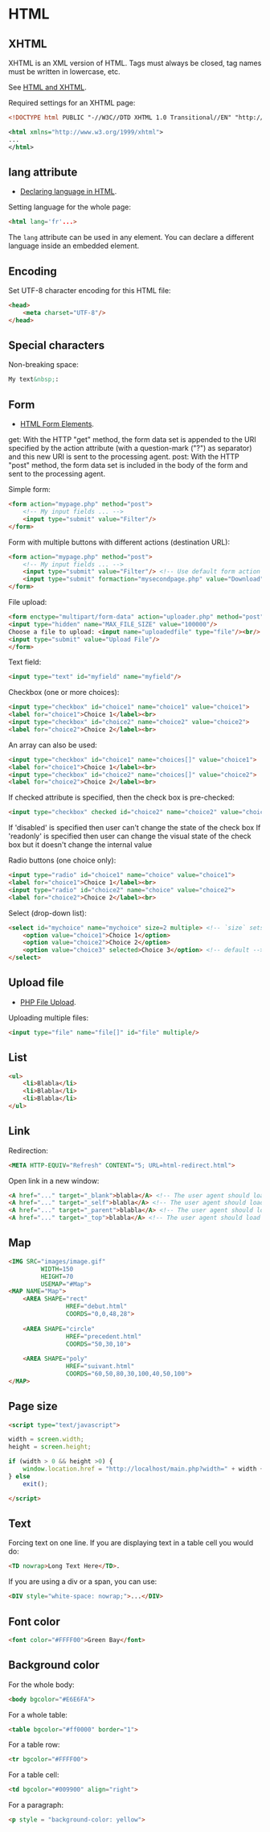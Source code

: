 HTML
====

## XHTML

XHTML is an XML version of HTML. Tags must always be closed, tag names must be written in lowercase, etc.

See [HTML and XHTML](https://www.w3schools.com/html/html_xhtml.asp).

Required settings for an XHTML page:
```xml
<!DOCTYPE html PUBLIC "-//W3C//DTD XHTML 1.0 Transitional//EN" "http://www.w3.org/TR/xhtml1/DTD/xhtml1-transitional.dtd">

<html xmlns="http://www.w3.org/1999/xhtml">
...
</html>
```

## lang attribute

 * [Declaring language in HTML](https://www.w3.org/International/questions/qa-html-language-declarations).

Setting language for the whole page:
```html
<html lang='fr'...>
```

The `lang` attribute can be used in any element. You can declare a different language inside an embedded element.

## Encoding

Set UTF-8 character encoding for this HTML file:
```html
<head>
	<meta charset="UTF-8"/>
</head>
```

## Special characters

Non-breaking space:
```html
My text&nbsp;:
```

## Form

 * [HTML Form Elements](https://www.w3schools.com/html/html_form_elements.asp).

get: With the HTTP "get" method, the form data set is appended to the URI specified by the action attribute (with a question-mark ("?") as separator) and this new URI is sent to the processing agent.
post: With the HTTP "post" method, the form data set is included in the body of the form and sent to the processing agent.

Simple form:
```html
<form action="mypage.php" method="post">
	<!-- My input fields ... -->
	<input type="submit" value="Filter"/>
</form>
```

Form with multiple buttons with different actions (destination URL):
```html
<form action="mypage.php" method="post">
	<!-- My input fields ... -->
	<input type="submit" value="Filter"/> <!-- Use default form action -->
	<input type="submit" formaction="mysecondpage.php" value="Download"/>
</form>
```

File upload:
```html
<form enctype="multipart/form-data" action="uploader.php" method="post">
<input type="hidden" name="MAX_FILE_SIZE" value="100000"/>
Choose a file to upload: <input name="uploadedfile" type="file"/><br/>
<input type="submit" value="Upload File"/>
</form>
```

Text field:
```html
<input type="text" id="myfield" name="myfield"/>
```

Checkbox (one or more choices):
```html
<input type="checkbox" id="choice1" name="choice1" value="choice1">
<label for="choice1">Choice 1</label><br>
<input type="checkbox" id="choice2" name="choice2" value="choice2">
<label for="choice2">Choice 2</label><br>
```
An array can also be used:
```html
<input type="checkbox" id="choice1" name="choices[]" value="choice1">
<label for="choice1">Choice 1</label><br>
<input type="checkbox" id="choice2" name="choices[]" value="choice2">
<label for="choice2">Choice 2</label><br>
```
If checked attribute is specified, then the check box is pre-checked:
```html
<input type="checkbox" checked id="choice2" name="choice2" value="choice2">
```
If 'disabled' is specified then user can't change the state of the check box
If 'readonly' is specified then user can change the visual state of the check box but it doesn't change the internal value

Radio buttons (one choice only):
```html
<input type="radio" id="choice1" name="choice" value="choice1">
<label for="choice1">Choice 1</label><br>
<input type="radio" id="choice2" name="choice" value="choice2">
<label for="choice2">Choice 2</label><br>
```

Select (drop-down list):
```html
<select id="mychoice" name="mychoice" size=2 multiple> <!-- `size` sets the number of visible values. `multiple` allows multiple selections. -->
	<option value="choice1">Choice 1</option>
	<option value="choice2">Choice 2</option>
	<option value="choice3" selected>Choice 3</option> <!-- default -->
</select>
```

## Upload file

 * [PHP File Upload](https://www.w3schools.com/php/php_file_upload.asp).

Uploading multiple files:
```html
<input type="file" name="file[]" id="file" multiple/>
```

## List

```html
<ul>
	<li>Blabla</li>
	<li>Blabla</li>
	<li>Blabla</li>
</ul>
```

## Link

Redirection:
```html
<META HTTP-EQUIV="Refresh" CONTENT="5; URL=html-redirect.html">
```

Open link in a new window:
```html
<A href="..." target="_blank">blabla</A> <!-- The user agent should load the designated document in a new, unnamed window. -->
<A href="..." target="_self">blabla</A> <!-- The user agent should load the document in the same frame as the element that refers to this target. -->
<A href="..." target="_parent">blabla</A> <!-- The user agent should load the document into the immediate FRAMESET parent of the current frame. This value is equivalent to _self if the current frame has no parent. -->
<A href="..." target="_top">blabla</A> <!-- The user agent should load the document into the full, original window (thus canceling all other frames). This value is equivalent to _self if the current frame has no parent. -->
```

## Map

```html
<IMG SRC="images/image.gif"
		 WIDTH=150
		 HEIGHT=70
		 USEMAP="#Map">
<MAP NAME="Map">
	<AREA SHAPE="rect"
				HREF="debut.html"
				COORDS="0,0,48,28">
	
	<AREA SHAPE="circle"
				HREF="precedent.html"
				COORDS="50,30,10">
	
	<AREA SHAPE="poly"
				HREF="suivant.html"
				COORDS="60,50,80,30,100,40,50,100">
</MAP>
```

## Page size

```html
<script type="text/javascript">

width = screen.width;
height = screen.height;

if (width > 0 && height >0) {
    window.location.href = "http://localhost/main.php?width=" + width + "&height=" + height;
} else 
    exit();

</script>
```

## Text

Forcing text on one line.
If you are displaying text in a table cell you would do:
```html
<TD nowrap>Long Text Here</TD>.
```
If you are using a div or a span, you can use:
```html
<DIV style="white-space: nowrap;">...</DIV>
```

## Font color

```html
<font color="#FFFF00">Green Bay</font>
```

## Background color

For the whole body:
```html
<body bgcolor="#E6E6FA">
```

For a whole table:
```html
<table bgcolor="#ff0000" border="1">
```

For a table row:
```html
<tr bgcolor="#FFFF00">
```

For a table cell:
```html
<td bgcolor="#009900" align="right">
```

For a paragraph:
```html
<p style = "background-color: yellow">
```

